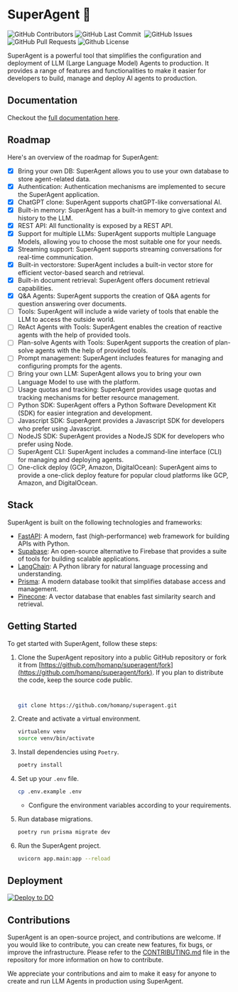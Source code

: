 # SuperAgent 🥷

<p>
<img alt="GitHub Contributors" src="https://img.shields.io/github/contributors/homanp/superagent" />
<img alt="GitHub Last Commit" src="https://img.shields.io/github/last-commit/homanp/superagent" />
<img alt="" src="https://img.shields.io/github/repo-size/homanp/superagent" />
<img alt="GitHub Issues" src="https://img.shields.io/github/issues/homanp/superagent" />
<img alt="GitHub Pull Requests" src="https://img.shields.io/github/issues-pr/homanp/superagent" />
<img alt="Github License" src="https://img.shields.io/badge/License-MIT-yellow.svg" />
</p>

SuperAgent is a powerful tool that simplifies the configuration and deployment of LLM (Large Language Model) Agents to production. It provides a range of features and functionalities to make it easier for developers to build, manage and deploy AI agents to production.

## Documentation

Checkout the [full documentation here](https://superagent.mintlify.app/).

## Roadmap

Here's an overview of the roadmap for SuperAgent:

- [x] Bring your own DB: SuperAgent allows you to use your own database to store agent-related data.
- [x] Authentication: Authentication mechanisms are implemented to secure the SuperAgent application.
- [x] ChatGPT clone: SuperAgent supports chatGPT-like conversational AI.
- [x] Built-in memory: SuperAgent has a built-in memory to give context and history to the LLM.
- [x] REST API: All functionality is exposed by a REST API.
- [x] Support for multiple LLMs: SuperAgent supports multiple Language Models, allowing you to choose the most suitable one for your needs.
- [x] Streaming support: SuperAgent supports streaming conversations for real-time communication.
- [x] Built-in vectorstore: SuperAgent includes a built-in vector store for efficient vector-based search and retrieval.
- [x] Built-in document retrieval: SuperAgent offers document retrieval capabilities.
- [x] Q&A Agents: SuperAgent supports the creation of Q&A agents for question answering over documents.
- [ ] Tools: SuperAgent will include a wide variety of tools that enable the LLM to access the outside world.
- [ ] ReAct Agents with Tools: SuperAgent enables the creation of reactive agents with the help of provided tools.
- [ ] Plan-solve Agents with Tools: SuperAgent supports the creation of plan-solve agents with the help of provided tools.
- [ ] Prompt management: SuperAgent includes features for managing and configuring prompts for the agents.
- [ ] Bring your own LLM: SuperAgent allows you to bring your own Language Model to use with the platform.
- [ ] Usage quotas and tracking: SuperAgent provides usage quotas and tracking mechanisms for better resource management.
- [ ] Python SDK: SuperAgent offers a Python Software Development Kit (SDK) for easier integration and development.
- [ ] Javascript SDK: SuperAgent provides a Javascript SDK for developers who prefer using Javascript.
- [ ] NodeJS SDK: SuperAgent provides a NodeJS SDK for developers who prefer using Node.
- [ ] SuperAgent CLI: SuperAgent includes a command-line interface (CLI) for managing and deploying agents.
- [ ] One-click deploy (GCP, Amazon, DigitalOcean): SuperAgent aims to provide a one-click deploy feature for popular cloud platforms like GCP, Amazon, and DigitalOcean.

## Stack

SuperAgent is built on the following technologies and frameworks:

- [FastAPI](https://fastapi.tiangolo.com/): A modern, fast (high-performance) web framework for building APIs with Python.
- [Supabase](https://supabase.com/): An open-source alternative to Firebase that provides a suite of tools for building scalable applications.
- [LangChain](https://python.langchain.com/en/latest/): A Python library for natural language processing and understanding.
- [Prisma](https://www.prisma.io/): A modern database toolkit that simplifies database access and management.
- [Pinecone](https://www.pinecone.io/): A vector database that enables fast similarity search and retrieval.

## Getting Started

To get started with SuperAgent, follow these steps:

1. Clone the SuperAgent repository into a public GitHub repository or fork it from [https://github.com/homanp/superagent/fork](https://github.com/homanp/superagent/fork). If you plan to distribute the code, keep the source code public.

   ```sh


   git clone https://github.com/homanp/superagent.git
   ```

2. Create and activate a virtual environment.

   ```sh
   virtualenv venv
   source venv/bin/activate
   ```

3. Install dependencies using `Poetry`.

   ```sh
   poetry install
   ```

4. Set up your `.env` file.

   ```sh
   cp .env.example .env
   ```

   - Configure the environment variables according to your requirements.

5. Run database migrations.

   ```sh
   poetry run prisma migrate dev
   ```

6. Run the SuperAgent project.

   ```sh
   uvicorn app.main:app --reload
   ```

## Deployment

[![Deploy to DO](https://www.deploytodo.com/do-btn-blue.svg)](https://cloud.digitalocean.com/apps/new?repo=https://github.com/homanp/superagent/tree/main)

## Contributions

SuperAgent is an open-source project, and contributions are welcome. If you would like to contribute, you can create new features, fix bugs, or improve the infrastructure. Please refer to the [CONTRIBUTING.md](https://github.com/homanp/superagent/blob/main/.github/CONTRIBUTING.md) file in the repository for more information on how to contribute.

We appreciate your contributions and aim to make it easy for anyone to create and run LLM Agents in production using SuperAgent.
